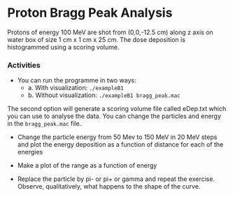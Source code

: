 # Proton Bragg Peak Analysis
Protons of energy 100 MeV are shot from (0,0,-12.5 cm) along z axis on  water box of size 1 cm x 1 cm x 25 cm. The dose deposition is histogrammed using a scoring volume.

### Activities  

- You can run the programme in two ways:  
    - a. With visualization: `./exampleB1`
    - b. Without visualization: `./exampleB1 bragg_peak.mac`

The second option will generate a scoring volume file called eDep.txt which you can use to analyse the data. You can change the particles and energy in the `bragg_peak.mac` file.

- Change the particle energy from 50 Mev to 150 MeV in 20 MeV steps and plot the energy deposition as a function of distance for each of the energies

- Make a plot of the range as a function of energy

- Replace the particle by pi- or pi+ or gamma and repeat the exercise. Observe, qualitatively, what happens to the shape of the curve.
